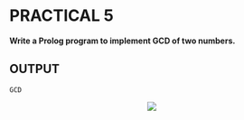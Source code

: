 # PRACTICAL 5
**Write a Prolog program to implement GCD of two numbers.**

## OUTPUT

`GCD`
<p align="center">
<img src="https://user-images.githubusercontent.com/68191677/218272234-f97c67a6-594f-4eb4-b52c-df626ac95466.png"  />
</p>